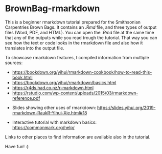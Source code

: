# BrownBag-rmarkdown
This is a beginner rmarkdown tutorial prepared for the Smithsonian Carpentries Brown Bags.
It contains an _.Rmd_ file, and three types of output files (Word, PDF, and HTML).
You can open the _.Rmd_ file at the same time that any of the outputs while you read trough the tutorial.
That way you can see how the text or code looks in the rmarkdown file and also how it translates into the output file.

To showcase rmarkdown features, I compiled information from multiple sources:

* https://bookdown.org/yihui/rmarkdown-cookbook/how-to-read-this-book.html
* https://bookdown.org/yihui/rmarkdown/basics.html
* https://r4ds.had.co.nz/r-markdown.html
* https://rstudio.com/wp-content/uploads/2015/03/rmarkdown-reference.pdf

- Slides showing other uses of rmarkdown:
  https://slides.yihui.org/2019-rmarkdown-RaukR-Yihui-Xie.html#18

- Interactive tutorial with markdown basics:
  https://commonmark.org/help/

Links to other places to find information are available also in the tutorial.

Have fun! :)

